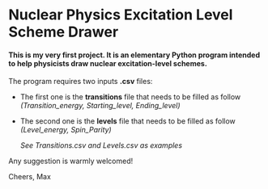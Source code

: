 # Nuclear Physics Excitation Level Scheme Drawer

#### This is my very first project. It is an elementary Python program intended to help physicists draw nuclear excitation-level schemes.

The program requires two inputs **.csv** files:

- The first one is the **transitions** file that needs to be filled as follow *(Transition_energy, Starting_level, Ending_level)*
- The second one is the **levels** file that needs to be filled as follow *(Level_energy, Spin_Parity)*

   *See Transitions.csv and Levels.csv as examples*

Any suggestion is warmly welcomed!

Cheers,
Max
